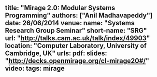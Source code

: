 title: "Mirage 2.0: Modular Systems Programming"
authors: ["Anil Madhavapeddy"]
date: 26/06/2014
venue:
name: "Systems Research Group Seminar"
short-name: "SRG"
url: "http://talks.cam.ac.uk/talk/index/49903"
location: "Computer Laboratory, University of Cambridge, UK"
urls:
pdf:
slides: "http://decks.openmirage.org/cl-mirage20#/"
video:
tags: mirage
---
